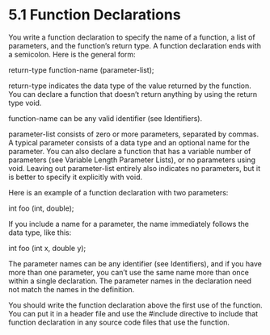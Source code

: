 # 5.1 Function Declarations

You write a function declaration to specify the name of a function, a list of parameters, and the function’s return type. A function declaration ends with a semicolon. Here is the general form:

return-type function-name (parameter-list);

return-type indicates the data type of the value returned by the function. You can declare a function that doesn’t return anything by using the return type void.

function-name can be any valid identifier (see Identifiers).

parameter-list consists of zero or more parameters, separated by commas. A typical parameter consists of a data type and an optional name for the parameter. You can also declare a function that has a variable number of parameters (see Variable Length Parameter Lists), or no parameters using void. Leaving out parameter-list entirely also indicates no parameters, but it is better to specify it explicitly with void.

Here is an example of a function declaration with two parameters:

int foo (int, double);

If you include a name for a parameter, the name immediately follows the data type, like this:

int foo (int x, double y);

The parameter names can be any identifier (see Identifiers), and if you have more than one parameter, you can’t use the same name more than once within a single declaration. The parameter names in the declaration need not match the names in the definition.

You should write the function declaration above the first use of the function. You can put it in a header file and use the #include directive to include that function declaration in any source code files that use the function. 
